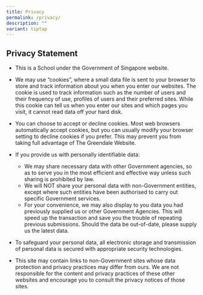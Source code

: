 ```yaml
---
title: Privacy
permalink: /privacy/
description: ""
variant: tiptap
---
```

## **Privacy Statement**

*   This is a School under the Government of Singapore website.

  

*   We may use “cookies”, where a small data file is sent to your browser to store and track information about you when you enter our websites. The cookie is used to track information such as the number of users and their frequency of use, profiles of users and their preferred sites. While this cookie can tell us when you enter our sites and which pages you visit, it cannot read data off your hard disk.

  

*   You can choose to accept or decline cookies. Most web browsers automatically accept cookies, but you can usually modify your browser setting to decline cookies if you prefer. This may prevent you from taking full advantage of The Greendale Website.

  

*   If you provide us with personally identifiable data:

    *   We may share necessary data with other Government agencies, so as to serve you in the most efficient and effective way unless such sharing is prohibited by law.
    *   We will NOT share your personal data with non-Government entities, except where such entities have been authorised to carry out specific Government services.
    *   For your convenience, we may also display to you data you had previously supplied us or other Government Agencies. This will speed up the transaction and save you the trouble of repeating previous submissions. Should the data be out-of-date, please supply us the latest data.

  

*   To safeguard your personal data, all electronic storage and transmission of personal data is secured with appropriate security technologies.

  

*   This site may contain links to non-Government sites whose data protection and privacy practices may differ from ours. We are not responsible for the content and privacy practices of these other websites and encourage you to consult the privacy notices of those sites.